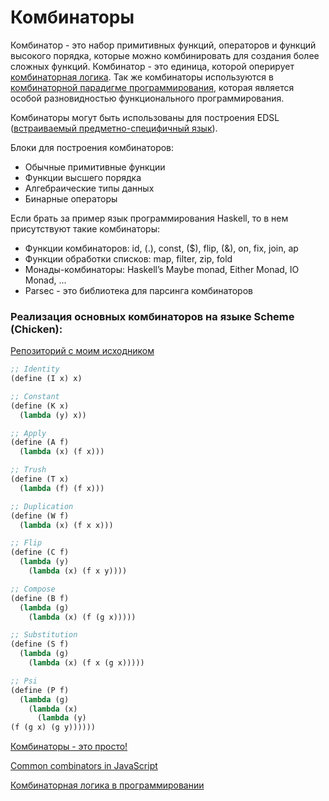 # Комбинаторы

Комбинатор - это набор примитивных функций, операторов и функций высокого порядка, которые можно комбинировать для создания более сложных функций.
Комбинатор - это единица, которой оперирует [комбинаторная логика](https://ru.wikipedia.org/wiki/Комбинаторная_логика). Так же комбинаторы используются в [комбинаторной парадигме программирования](https://ru.wikipedia.org/wiki/Комбинаторное_программирование), которая является особой разновидностью функционального программирования.

Комбинаторы могут быть использованы для построения EDSL ([встраиваемый предметно-специфичный язык](https://ru.wikipedia.org/wiki/Предметно-ориентированный_язык)).

Блоки для построения комбинаторов:
- Обычные примитивные функции
- Функции высшего порядка
- Алгебраические типы данных
- Бинарные операторы

Если брать за пример язык программирования Haskell, то в нем присутствуют такие комбинаторы:
- Функции комбинаторов: id, (.), const, ($), flip, (&), on, fix, join, ap
- Функции обработки списков: map, filter, zip, fold
- Монады-комбинаторы: Haskell’s Maybe monad, Either Monad, IO Monad, ...
- Parsec - это библиотека для парсинга комбинаторов

### Реализация основных комбинаторов на языке Scheme (Chicken):
[Репозиторий с моим исходником](https://github.com/KikyTokamuro/chicken-combinators)
```scheme
;; Identity
(define (I x) x)

;; Constant
(define (K x)
  (lambda (y) x))

;; Apply
(define (A f)
  (lambda (x) (f x)))

;; Trush
(define (T x)
  (lambda (f) (f x)))

;; Duplication
(define (W f)
  (lambda (x) (f x x)))

;; Flip
(define (C f)
  (lambda (y)
    (lambda (x) (f x y))))

;; Compose
(define (B f)
  (lambda (g)
    (lambda (x) (f (g x)))))

;; Substitution
(define (S f)
  (lambda (g)
    (lambda (x) (f x (g x)))))

;; Psi
(define (P f)
  (lambda (g)
    (lambda (x)
      (lambda (y)
(f (g x) (g y))))))
```

[Комбинаторы - это просто!](https://ru.wikibooks.org/wiki/Комбинаторы_—_это_просто!)

[Common combinators in JavaScript](https://gist.github.com/Avaq/1f0636ec5c8d6aed2e45)

[Комбинаторная логика в программировании](http://labs.rulezz.ru/files/118/cl.pdf)
